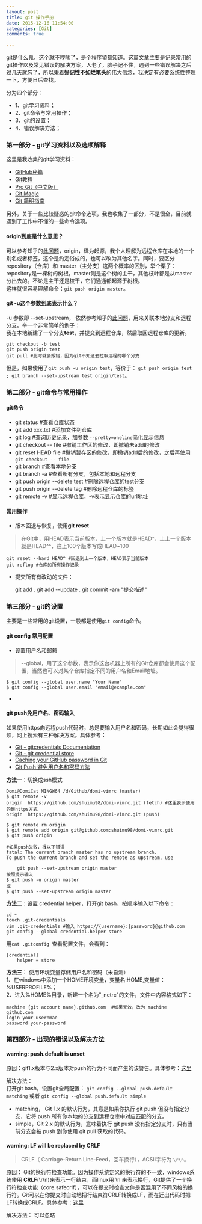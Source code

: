 ```yaml
---
layout: post
title: git 操作手册
date: 2015-12-16 11:54:00
categories: [Git]
comments: true

---
```


git是什么鬼，这个就不啰嗦了，是个程序猿都知道。这篇文章主要是记录常用的git操作以及常见错误的解决方案，人老了，脑子记不住，遇到一些错误解决之后过几天就忘了，所以秉着**好记性不如烂笔头**的伟大信念，我决定有必要系统性整理一下，方便日后查找。

分为四个部分：  

- 1、git学习资料；
- 2、git命令与常用操作；
- 3、git的设置；
- 4、错误解决方法；

<!-- more -->

### 第一部分 - git学习资料以及选项解释

这里是我收集的git学习资料：  

- [GitHub秘籍](https://snowdream86.gitbooks.io/github-cheat-sheet/content/zh/index.html)
- [Git教程](http://www.liaoxuefeng.com/wiki/0013739516305929606dd18361248578c67b8067c8c017b000)
- [Pro Git（中文版）](http://git.oschina.net/progit/index.html)
- [Git Magic](http://www-cs-students.stanford.edu/~blynn/gitmagic/intl/zh_cn/index.html)
- [Git 简明指南](http://rogerdudler.github.io/git-guide/index.zh.html)

另外，关于一些比较疑惑的git命令选项，我也收集了一部分，不是很全，目前就遇到了工作中不懂的一些命令选项。

#### origin到底是什么意思？

可以参考知乎的[此问题](https://www.zhihu.com/question/27712995)，origin，译为起源，我个人理解为远程仓库在本地的一个别名或者标签，这个是约定俗成的，也可以改为其他名字。同时，要区分repository（仓库）和 master（主分支）这两个概率的区别，举个栗子：repository是一棵树的树根，master则是这个树的主干，其他枝叶都是从master分出去的。不论是主干还是枝干，它们通通都起源于树根。  
这样就很容易理解命令：`git push origin master`。

#### git -u这个参数到底表示什么？

-u 参数即 --set-upstream，
依然参考知乎的[此问题](https://www.zhihu.com/question/20019419)，用来关联本地分支和远程分支。举一个非常简单的例子：  
我在本地新建了一个分支**test**，并提交到远程仓库，然后取回远程仓库的更新。

	git checkout -b test
	git push origin test
	git pull #此时就会报错，因为git不知道去拉取远程的哪个分支


但是，如果使用了`git push -u origin test`，等价于： `git push origin test ; git branch --set-upstream test origin/test`。

### 第二部分 - git命令与常用操作

#### git命令

- git status #查看仓库状态
- git add xxx.txt #添加文件到仓库
- git log #查询历史记录，加参数 `--pretty=oneline`简化显示信息
- git checkout -- file #撤销工作区的修改，即撤销未add的修改
- git reset HEAD file #撤销暂存区的修改，即撤销add后的修改，之后再使用`git checkout -- file`
- git branch #查看本地分支
- git branch -a #查看所有分支，包括本地和远程分支
- git push origin --delete test #删除远程仓库的test分支
- git push origin --delete tag <tagname> #删除远程仓库的标签
- git remote -v #显示远程仓库，-v表示显示仓库的url地址


#### 常用操作 

- 版本回退与恢复，使用**git reset** 

>在Git中，用HEAD表示当前版本，上一个版本就是HEAD^，上上一个版本就是HEAD^^，往上100个版本写成HEAD~100

	git reset --hard HEAD^ #回退到上一个版本，HEAD表示当前版本
	git reflog #仓库的所有操作记录

- 提交所有有改动的文件：  

	git add .
	git add --update .
	git commit -am "提交描述"


### 第三部分 - git的设置

主要是一些常用的git设置，一般都是使用`git config`命令。

#### git config 常用配置

- 设置用户名和邮箱  

>--global，用了这个参数，表示你这台机器上所有的Git仓库都会使用这个配置，当然也可以对某个仓库指定不同的用户名和Email地址。  
	
	$ git config --global user.name "Your Name"
	$ git config --global user.email "email@example.com"

- 

#### git push免用户名、密码输入

如果使用https向远程push代码时，总是要输入用户名和密码，长期如此会觉得很烦，网上搜索有三种解决方案。具体参考：  

- [Git - gitcredentials Documentation](http://git-scm.com/docs/gitcredentials)
- [Git - git credential store](http://git-scm.com/docs/git-credential-store)
- [Caching your GitHub password in Git](https://help.github.com/articles/caching-your-github-password-in-git/)
- [Git Push 避免用户名和密码方法](http://www.cnblogs.com/ballwql/p/3462104.html)

**方法一**：切换成ssh模式  

	Domi@DomiCat MINGW64 /d/Github/domi-vimrc (master)
	$ git remote -v
	origin  https://github.com/shuimu98/domi-vimrc.git (fetch) #这里表示使用的是https方式
	origin  https://github.com/shuimu98/domi-vimrc.git (push) 

	$ git remote rm origin
	$ git remote add origin git@github.com:shuimu98/domi-vimrc.git
	$ git push origin
	
	#如果push失败，报以下错误
	fatal: The current branch master has no upstream branch.
	To push the current branch and set the remote as upstream, use

    	git push --set-upstream origin master
	按照提示输入
	$ git push -u origin master
	或
	$ git push --set-upstream origin master

**方法二**：设置 credential helper，打开git bash，按顺序输入以下命令：  

	cd ~
	touch .git-credentials
	vim .git-credentials #输入 https://{username}:{password}@github.com 
	git config --global credential.helper store

用`cat .gitconfig `查看配置文件，会看到：

	[credential]
        helper = store

**方法三**： 使用环境变量存储用户名和密码（未自测）  
1、在windows中添加一个HOME环境变量，变量名:HOME,变量值：%USERPROFILE%；  
2、进入%HOME%目录，新建一个名为"_netrc"的文件，文件中内容格式如下：  

	machine {git account name}.github.com  #如果无效，改为 machine github.com
	login your-usernmae
	password your-password


### 第四部分 - 出现的错误以及解决方法

#### warning: push.default is unset

原因：git1.x版本与2.x版本对push的行为不同而产生的该警告。具体参考：[这里](http://www.oschina.net/news/45585/git-2-x-change-push-default-to-simple)

解决方法：  
打开git bash，设置git全局配置： `git config --global push.default matching` 或者 `git config --global push.default simple`

- matching，  Git 1.x 的默认行为，其意是如果你执行 git push 但没有指定分支，它将 push 所有你本地的分支到远程仓库中对应匹配的分支。
- simple，Git 2.x 的默认行为，意味着执行 git push 没有指定分支时，只有当前分支会被 push 到你使用 git pull 获取的代码。

#### warning: LF will be replaced by CRLF

>CRLF（ Carriage-Return Line-Feed，回车换行），ACSII字符为 `\r\n`。

原因： Git的换行符检查功能。因为操作系统定义的换行符的不一致，windows系统使用 **CRLF**(\r\n)来表示一行结束，而linux用 \n 来表示换行，Git提供了一个换行符检查功能（core.safecrlf），可以在提交时检查文件是否混用了不同风格的换行符。Git可以在你提交时自动地把行结束符CRLF转换成LF，而在迁出代码时把LF转换成CRLF。具体参考：[这里](http://blog.csdn.net/feng88724/article/details/11600375)

解决方法： 可以忽略